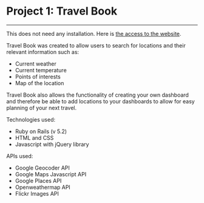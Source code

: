 # Project 1: Travel Book
_____


This does not need any installation. Here is [the access to the website]( https://sleepy-depths-56530.herokuapp.com/).

Travel Book was created to allow users to search for locations and their relevant information such as:
- Current weather
- Current temperature
- Points of interests
- Map of the location

Travel Book also allows the functionality of creating your own dashboard and therefore be able to add locations to your dashboards to allow for easy planning of your next travel. 

Technologies used:
- Ruby on Rails (v 5.2)
- HTML and CSS
- Javascript with jQuery library  

APIs used:
- Google Geocoder API
- Google Maps Javascript API
- Google Places API
- Openweathermap API
- Flickr Images API
